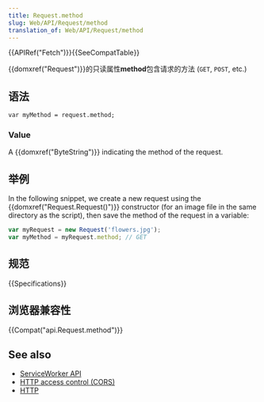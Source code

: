 ```yaml
---
title: Request.method
slug: Web/API/Request/method
translation_of: Web/API/Request/method
---
```

{{APIRef("Fetch")}}{{SeeCompatTable}}

{{domxref("Request")}}的只读属性**method**包含请求的方法 (`GET`, `POST`, etc.)

## 语法

```plain
var myMethod = request.method;
```

### Value

A {{domxref("ByteString")}} indicating the method of the request.

## 举例

In the following snippet, we create a new request using the {{domxref("Request.Request()")}} constructor (for an image file in the same directory as the script), then save the method of the request in a variable:

```js
var myRequest = new Request('flowers.jpg');
var myMethod = myRequest.method; // GET
```

## 规范

{{Specifications}}

## 浏览器兼容性

{{Compat("api.Request.method")}}

## See also

- [ServiceWorker API](/en-US/docs/Web/API/ServiceWorker_API)
- [HTTP access control (CORS)](/en-US/docs/Web/HTTP/Access_control_CORS)
- [HTTP](/en-US/docs/Web/HTTP)
